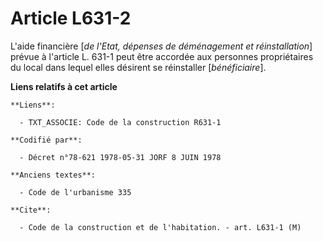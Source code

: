 # Article L631-2

L'aide financière [*de l'Etat, dépenses de déménagement et réinstallation*] prévue à l'article L. 631-1 peut être accordée
aux personnes propriétaires du local dans lequel elles désirent se réinstaller [*bénéficiaire*].

**Liens relatifs à cet article**

	**Liens**:

	  - TXT_ASSOCIE: Code de la construction R631-1

	**Codifié par**:

	  - Décret n°78-621 1978-05-31 JORF 8 JUIN 1978

	**Anciens textes**:

	  - Code de l'urbanisme 335

	**Cite**:

	  - Code de la construction et de l'habitation. - art. L631-1 (M)
